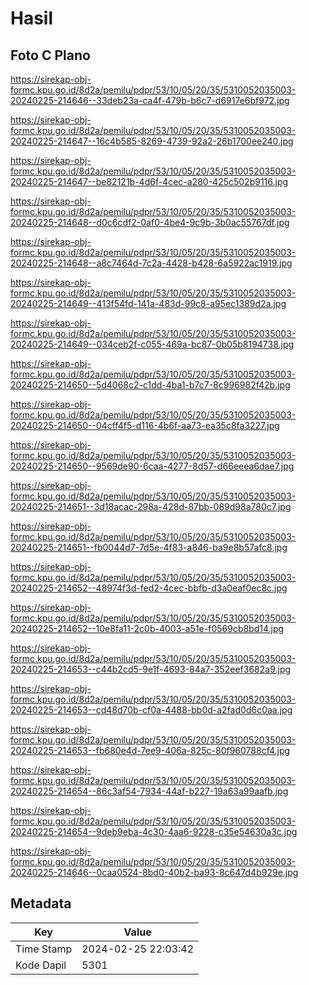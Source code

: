 # Hasil

## Foto C Plano

https://sirekap-obj-formc.kpu.go.id/8d2a/pemilu/pdpr/53/10/05/20/35/5310052035003-20240225-214646--33deb23a-ca4f-479b-b6c7-d6917e6bf972.jpg

https://sirekap-obj-formc.kpu.go.id/8d2a/pemilu/pdpr/53/10/05/20/35/5310052035003-20240225-214647--16c4b585-8269-4739-92a2-26b1700ee240.jpg

https://sirekap-obj-formc.kpu.go.id/8d2a/pemilu/pdpr/53/10/05/20/35/5310052035003-20240225-214647--be82121b-4d6f-4cec-a280-425c502b9116.jpg

https://sirekap-obj-formc.kpu.go.id/8d2a/pemilu/pdpr/53/10/05/20/35/5310052035003-20240225-214648--d0c6cdf2-0af0-4be4-9c9b-3b0ac55767df.jpg

https://sirekap-obj-formc.kpu.go.id/8d2a/pemilu/pdpr/53/10/05/20/35/5310052035003-20240225-214648--a8c7464d-7c2a-4428-b428-6a5922ac1919.jpg

https://sirekap-obj-formc.kpu.go.id/8d2a/pemilu/pdpr/53/10/05/20/35/5310052035003-20240225-214649--413f54fd-141a-483d-99c8-a95ec1389d2a.jpg

https://sirekap-obj-formc.kpu.go.id/8d2a/pemilu/pdpr/53/10/05/20/35/5310052035003-20240225-214649--034ceb2f-c055-469a-bc87-0b05b8194738.jpg

https://sirekap-obj-formc.kpu.go.id/8d2a/pemilu/pdpr/53/10/05/20/35/5310052035003-20240225-214650--5d4068c2-c1dd-4ba1-b7c7-8c996982f42b.jpg

https://sirekap-obj-formc.kpu.go.id/8d2a/pemilu/pdpr/53/10/05/20/35/5310052035003-20240225-214650--04cff4f5-d116-4b6f-aa73-ea35c8fa3227.jpg

https://sirekap-obj-formc.kpu.go.id/8d2a/pemilu/pdpr/53/10/05/20/35/5310052035003-20240225-214650--9569de90-6caa-4277-8d57-d66eeea6dae7.jpg

https://sirekap-obj-formc.kpu.go.id/8d2a/pemilu/pdpr/53/10/05/20/35/5310052035003-20240225-214651--3d18acac-298a-428d-87bb-089d98a780c7.jpg

https://sirekap-obj-formc.kpu.go.id/8d2a/pemilu/pdpr/53/10/05/20/35/5310052035003-20240225-214651--fb0044d7-7d5e-4f83-a846-ba9e8b57afc8.jpg

https://sirekap-obj-formc.kpu.go.id/8d2a/pemilu/pdpr/53/10/05/20/35/5310052035003-20240225-214652--48974f3d-fed2-4cec-bbfb-d3a0eaf0ec8c.jpg

https://sirekap-obj-formc.kpu.go.id/8d2a/pemilu/pdpr/53/10/05/20/35/5310052035003-20240225-214652--10e8fa11-2c0b-4003-a51e-f0569cb8bd14.jpg

https://sirekap-obj-formc.kpu.go.id/8d2a/pemilu/pdpr/53/10/05/20/35/5310052035003-20240225-214653--c44b2cd5-9e1f-4693-84a7-352eef3682a9.jpg

https://sirekap-obj-formc.kpu.go.id/8d2a/pemilu/pdpr/53/10/05/20/35/5310052035003-20240225-214653--cd48d70b-cf0a-4488-bb0d-a2fad0d6c0aa.jpg

https://sirekap-obj-formc.kpu.go.id/8d2a/pemilu/pdpr/53/10/05/20/35/5310052035003-20240225-214653--fb680e4d-7ee9-406a-825c-80f960788cf4.jpg

https://sirekap-obj-formc.kpu.go.id/8d2a/pemilu/pdpr/53/10/05/20/35/5310052035003-20240225-214654--86c3af54-7934-44af-b227-19a63a99aafb.jpg

https://sirekap-obj-formc.kpu.go.id/8d2a/pemilu/pdpr/53/10/05/20/35/5310052035003-20240225-214654--9deb9eba-4c30-4aa6-9228-c35e54630a3c.jpg

https://sirekap-obj-formc.kpu.go.id/8d2a/pemilu/pdpr/53/10/05/20/35/5310052035003-20240225-214646--0caa0524-8bd0-40b2-ba93-8c647d4b929e.jpg


## Metadata

| Key        | Value               |
| ---------- | ------------------- |
| Time Stamp | 2024-02-25 22:03:42 |
| Kode Dapil | 5301                |



